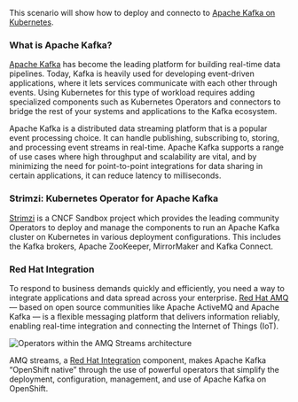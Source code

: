 
This scenario will show how to deploy and connecto to [Apache Kafka on Kubernetes](https://developers.redhat.com/topics/kafka-kubernetes).

### What is Apache Kafka?

[Apache Kafka](https://www.redhat.com/en/topics/integration/what-is-apache-kafka) has become the leading platform for building real-time data pipelines. Today, Kafka is heavily used for developing event-driven applications, where it lets services communicate with each other through events. Using Kubernetes for this type of workload requires adding specialized components such as Kubernetes Operators and connectors to bridge the rest of your systems and applications to the Kafka ecosystem.

Apache Kafka is a distributed data streaming platform that is a popular event processing choice. It can handle publishing, subscribing to, storing, and processing event streams in real-time. Apache Kafka supports a range of use cases where high throughput and scalability are vital, and by minimizing the need for point-to-point integrations for data sharing in certain applications, it can reduce latency to milliseconds.

### Strimzi: Kubernetes Operator for Apache Kafka

[Strimzi](https://strimzi.io/) is a CNCF Sandbox project which provides the leading community Operators to deploy and manage the components to run an Apache Kafka cluster on Kubernetes in various deployment configurations. This includes the Kafka brokers, Apache ZooKeeper, MirrorMaker and Kafka Connect.

### Red Hat Integration

To respond to business demands quickly and efficiently, you need a way to integrate applications and data spread across your enterprise. [Red Hat AMQ](https://www.redhat.com/en/technologies/jboss-middleware/amq) — based on open source communities like Apache ActiveMQ and Apache Kafka — is a flexible messaging platform that delivers information reliably, enabling real-time integration and connecting the Internet of Things (IoT).

![Operators within the AMQ Streams architecture](https://access.redhat.com/webassets/avalon/d/Red_Hat_AMQ-7.7-Evaluating_AMQ_Streams_on_OpenShift-en-US/images/320e68d6e4b4080e7469bea094ec8fbf/operators.png)

AMQ streams, a [Red Hat Integration](https://www.redhat.com/en/products/integration) component, makes Apache Kafka “OpenShift native” through the use of powerful operators that simplify the deployment, configuration, management, and use of Apache Kafka on OpenShift.
